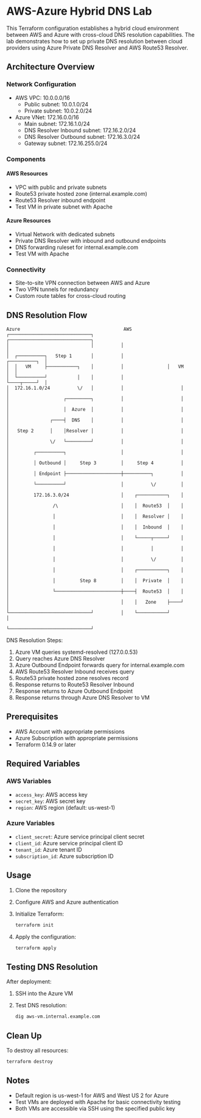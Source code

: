 # AWS-Azure Hybrid DNS Lab

This Terraform configuration establishes a hybrid cloud environment between AWS and Azure with cross-cloud DNS resolution capabilities. The lab demonstrates how to set up private DNS resolution between cloud providers using Azure Private DNS Resolver and AWS Route53 Resolver.

## Architecture Overview

### Network Configuration

- AWS VPC: 10.0.0.0/16
  - Public subnet: 10.0.1.0/24
  - Private subnet: 10.0.2.0/24
- Azure VNet: 172.16.0.0/16
  - Main subnet: 172.16.1.0/24
  - DNS Resolver Inbound subnet: 172.16.2.0/24
  - DNS Resolver Outbound subnet: 172.16.3.0/24
  - Gateway subnet: 172.16.255.0/24

### Components

#### AWS Resources

- VPC with public and private subnets
- Route53 private hosted zone (internal.example.com)
- Route53 Resolver inbound endpoint
- Test VM in private subnet with Apache

#### Azure Resources

- Virtual Network with dedicated subnets
- Private DNS Resolver with inbound and outbound endpoints
- DNS forwarding ruleset for internal.example.com
- Test VM with Apache

### Connectivity

- Site-to-site VPN connection between AWS and Azure
- Two VPN tunnels for redundancy
- Custom route tables for cross-cloud routing

## DNS Resolution Flow

```
Azure                                      AWS
┌──────────────────────────────┐          ┌──────────────────────────────┐
│                              │          │                              │
│  ┌──────────┐   Step 1       │          │                ┌──────────┐  │
│  │   VM     ├───────────┐    │          │                │   VM     │  │
│  └──────────┘           │    │          │                └────┬─────┘  │
│  172.16.1.0/24          \/   │          │                     │        │
│                    ┌─────────┐          │                     │        │
│                    │  Azure  │          │                     │        │
│               ┌────┤  DNS    │          │                     │        │
│   Step 2      │    │Resolver │          │                     │        │
│               \/   └─────────┘          │                     │        │
│         ┌──────────┐                    │                     │        │
│         │ Outbound │     Step 3         │     Step 4          │        │
│         │ Endpoint ├────────────────────┼──────────┐          │        │
│         └──────────┘                    │          \/         │        │
│         172.16.3.0/24                   │    ┌───────────┐    │        │
│                /\                       │    │  Route53  │    │        │
│                │                        │    │  Resolver │    │        │
│                │                        │    │  Inbound  │    │        │
│                │                        │    └─────┬─────┘    │        │
│                │                        │          │          │        │
│                │                        │          \/         │        │
│                │                        │    ┌───────────┐    │        │
│                │         Step 8         │    │  Private  │    │        │
│                └────────────────────────┼────┤  Route53  │    │        │
│                                         │    │   Zone    ├────┘        │
└──────────────────────────────┘          │    └───────────┘             │
                                          └──────────────────────────────┘
```

DNS Resolution Steps:

1. Azure VM queries systemd-resolved (127.0.0.53)
2. Query reaches Azure DNS Resolver
3. Azure Outbound Endpoint forwards query for internal.example.com
4. AWS Route53 Resolver Inbound receives query
5. Route53 private hosted zone resolves record
6. Response returns to Route53 Resolver Inbound
7. Response returns to Azure Outbound Endpoint
8. Response returns through Azure DNS Resolver to VM

## Prerequisites

- AWS Account with appropriate permissions
- Azure Subscription with appropriate permissions
- Terraform 0.14.9 or later

## Required Variables

### AWS Variables

- `access_key`: AWS access key
- `secret_key`: AWS secret key
- `region`: AWS region (default: us-west-1)

### Azure Variables

- `client_secret`: Azure service principal client secret
- `client_id`: Azure service principal client ID
- `tenant_id`: Azure tenant ID
- `subscription_id`: Azure subscription ID

## Usage

1. Clone the repository
2. Configure AWS and Azure authentication
3. Initialize Terraform:

   ```bash
   terraform init
   ```

4. Apply the configuration:

   ```bash
   terraform apply
   ```

## Testing DNS Resolution

After deployment:

1. SSH into the Azure VM
2. Test DNS resolution:

   ```bash
   dig aws-vm.internal.example.com
   ```

## Clean Up

To destroy all resources:

```bash
terraform destroy
```

## Notes

- Default region is us-west-1 for AWS and West US 2 for Azure
- Test VMs are deployed with Apache for basic connectivity testing
- Both VMs are accessible via SSH using the specified public key
